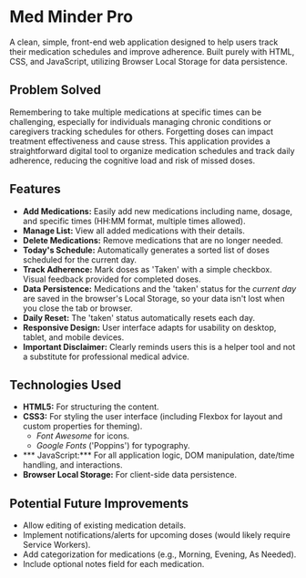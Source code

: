 # Med Minder Pro 

A clean, simple, front-end web application designed to help users track their medication schedules and improve adherence. Built purely with HTML, CSS, and JavaScript, utilizing Browser Local Storage for data persistence.

## Problem Solved

Remembering to take multiple medications at specific times can be challenging, especially for individuals managing chronic conditions or caregivers tracking schedules for others. Forgetting doses can impact treatment effectiveness and cause stress. This application provides a straightforward digital tool to organize medication schedules and track daily adherence, reducing the cognitive load and risk of missed doses.

## Features

*   **Add Medications:** Easily add new medications including name, dosage, and specific times (HH:MM format, multiple times allowed).
*   **Manage List:** View all added medications with their details.
*   **Delete Medications:** Remove medications that are no longer needed.
*   **Today's Schedule:** Automatically generates a sorted list of doses scheduled for the current day.
*   **Track Adherence:** Mark doses as 'Taken' with a simple checkbox. Visual feedback provided for completed doses.
*   **Data Persistence:** Medications and the 'taken' status for the *current day* are saved in the browser's Local Storage, so your data isn't lost when you close the tab or browser.
*   **Daily Reset:** The 'taken' status automatically resets each day.
*   **Responsive Design:** User interface adapts for usability on desktop, tablet, and mobile devices.
*   **Important Disclaimer:** Clearly reminds users this is a helper tool and not a substitute for professional medical advice.

## Technologies Used

*   **HTML5:** For structuring the content.
*   **CSS3:** For styling the user interface (including Flexbox for layout and custom properties for theming).
    *   *Font Awesome* for icons.
    *   *Google Fonts* ('Poppins') for typography.
*   *** JavaScript:*** For all application logic, DOM manipulation, date/time handling, and interactions.
*   **Browser Local Storage:** For client-side data persistence.

## Potential Future Improvements

*   Allow editing of existing medication details.
*   Implement notifications/alerts for upcoming doses (would likely require Service Workers).
*   Add categorization for medications (e.g., Morning, Evening, As Needed).
*   Include optional notes field for each medication.
